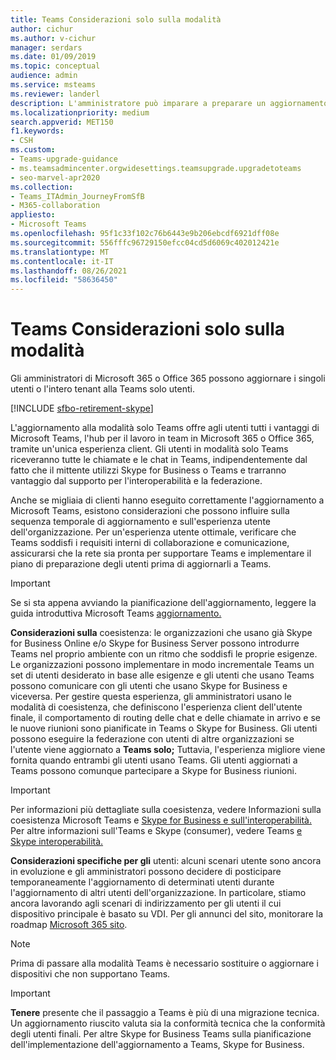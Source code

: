 ```yaml
---
title: Teams Considerazioni solo sulla modalità
author: cichur
ms.author: v-cichur
manager: serdars
ms.date: 01/09/2019
ms.topic: conceptual
audience: admin
ms.service: msteams
ms.reviewer: landerl
description: L'amministratore può imparare a preparare un aggiornamento alla modalità Microsoft Teams solo nell'interfaccia Microsoft Teams di amministrazione.
ms.localizationpriority: medium
search.appverid: MET150
f1.keywords:
- CSH
ms.custom:
- Teams-upgrade-guidance
- ms.teamsadmincenter.orgwidesettings.teamsupgrade.upgradetoteams
- seo-marvel-apr2020
ms.collection:
- Teams_ITAdmin_JourneyFromSfB
- M365-collaboration
appliesto:
- Microsoft Teams
ms.openlocfilehash: 95f1c33f102c76b6443e9b206ebcdf6921dff08e
ms.sourcegitcommit: 556fffc96729150efcc04cd5d6069c402012421e
ms.translationtype: MT
ms.contentlocale: it-IT
ms.lasthandoff: 08/26/2021
ms.locfileid: "58636450"
---
```

# <a name="teams-only-mode-considerations"></a>Teams Considerazioni solo sulla modalità

Gli amministratori di Microsoft 365 o Office 365 possono aggiornare i singoli utenti o l'intero tenant alla Teams solo utenti.  

[!INCLUDE [sfbo-retirement-skype](../Skype/Hub/includes/sfbo-retirement.md)]

L'aggiornamento alla modalità solo Teams offre agli utenti tutti i vantaggi di Microsoft Teams, l'hub per il lavoro in team in Microsoft 365 o Office 365, tramite un'unica esperienza client. Gli utenti in modalità solo Teams riceveranno tutte le chiamate e le chat in Teams, indipendentemente dal fatto che il mittente utilizzi Skype for Business o Teams e trarranno vantaggio dal supporto per l'interoperabilità e la federazione.

Anche se migliaia di clienti hanno eseguito correttamente l'aggiornamento a Microsoft Teams, esistono considerazioni che possono influire sulla sequenza temporale di aggiornamento e sull'esperienza utente dell'organizzazione. Per un'esperienza utente ottimale, verificare che Teams soddisfi i requisiti interni di collaborazione e comunicazione, assicurarsi che la rete sia pronta per supportare Teams e implementare il piano di preparazione degli utenti prima di aggiornarli a Teams. 

> [!IMPORTANT]
> Se si sta appena avviando la pianificazione dell'aggiornamento, leggere la guida introduttiva Microsoft Teams [aggiornamento.](upgrade-start-here.md) 

**Considerazioni sulla** coesistenza: le organizzazioni che usano già Skype for Business Online e/o Skype for Business Server possono introdurre Teams nel proprio ambiente con un ritmo che soddisfi le proprie esigenze. Le organizzazioni possono implementare in modo incrementale Teams un set di utenti desiderato in base alle esigenze e gli utenti che usano Teams possono comunicare con gli utenti che usano Skype for Business e viceversa. Per gestire questa esperienza, gli amministratori usano le modalità di coesistenza, che definiscono l'esperienza client dell'utente finale, il comportamento di routing delle chat e delle chiamate in arrivo e se le nuove riunioni sono pianificate in Teams o Skype for Business. Gli utenti possono eseguire la federazione con utenti di altre organizzazioni se l'utente viene aggiornato a **Teams solo;** Tuttavia, l'esperienza migliore viene fornita quando entrambi gli utenti usano Teams. Gli utenti aggiornati a Teams possono comunque partecipare a Skype for Business riunioni. 

> [!IMPORTANT]
> Per informazioni più dettagliate sulla coesistenza, vedere Informazioni sulla coesistenza Microsoft Teams e [Skype for Business e sull'interoperabilità.](teams-and-skypeforbusiness-coexistence-and-interoperability.md) Per altre informazioni sull'Teams e Skype (consumer), vedere Teams [e Skype interoperabilità.](teams-skype-interop.md)


**Considerazioni specifiche per gli** utenti: alcuni scenari utente sono ancora in evoluzione e gli amministratori possono decidere di posticipare temporaneamente l'aggiornamento di determinati utenti durante l'aggiornamento di altri utenti dell'organizzazione. In particolare, stiamo ancora lavorando agli scenari di indirizzamento per gli utenti il cui dispositivo principale è basato su VDI. Per gli annunci del sito, monitorare la roadmap [Microsoft 365 sito](https://www.microsoft.com/microsoft-365/roadmap).

> [!NOTE]
> Prima di passare alla modalità Teams è necessario sostituire o aggiornare i dispositivi che non supportano Teams. 

> [!IMPORTANT]
> **Tenere** presente che il passaggio a Teams è più di una migrazione tecnica. Un aggiornamento riuscito valuta sia la conformità tecnica che la conformità degli utenti finali. Per altre Skype for Business Teams sulla [](upgrade-framework.md) pianificazione dell'implementazione dell'aggiornamento a Teams, Skype for Business.  
